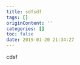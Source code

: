 ```yaml
---
title: sdfsdf
tags: []
originContent: ''
categories: []
toc: false
date: 2019-01-20 21:34:27
---
```


cdsf